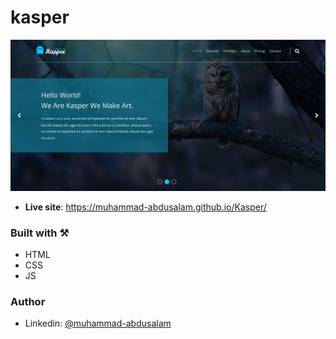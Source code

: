 # kasper

![Landing](./screenshot/landing.png)

- **Live site**: https://muhammad-abdusalam.github.io/Kasper/

### Built with ⚒️

- HTML
- CSS
- JS

### Author

- Linkedin: [@muhammad-abdusalam](https://www.linkedin.com/in/muhammad-abdusalam)
